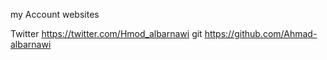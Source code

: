my Account websites

Twitter
https://twitter.com/Hmod_albarnawi
git
https://github.com/Ahmad-albarnawi
